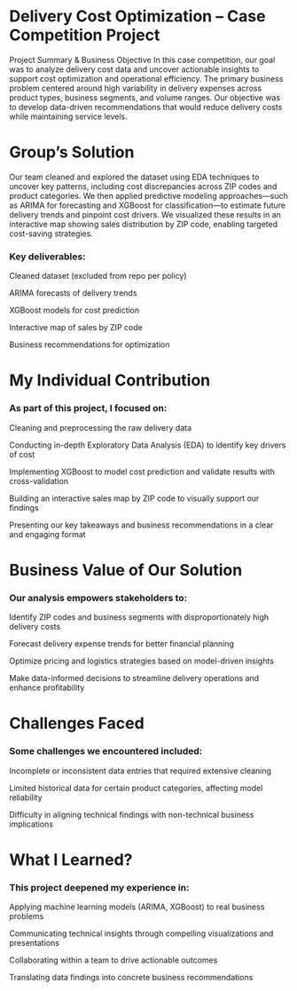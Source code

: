 # Delivery Cost Optimization – Case Competition Project
Project Summary & Business Objective
In this case competition, our goal was to analyze delivery cost data and uncover actionable insights to support cost optimization and operational efficiency. The primary business problem centered around high variability in delivery expenses across product types, business segments, and volume ranges. Our objective was to develop data-driven recommendations that would reduce delivery costs while maintaining service levels.

# Group’s Solution
Our team cleaned and explored the dataset using EDA techniques to uncover key patterns, including cost discrepancies across ZIP codes and product categories. We then applied predictive modeling approaches—such as ARIMA for forecasting and XGBoost for classification—to estimate future delivery trends and pinpoint cost drivers. We visualized these results in an interactive map showing sales distribution by ZIP code, enabling targeted cost-saving strategies.

### Key deliverables:

Cleaned dataset (excluded from repo per policy)

ARIMA forecasts of delivery trends

XGBoost models for cost prediction

Interactive map of sales by ZIP code

Business recommendations for optimization

# My Individual Contribution
### As part of this project, I focused on:

Cleaning and preprocessing the raw delivery data

Conducting in-depth Exploratory Data Analysis (EDA) to identify key drivers of cost

Implementing XGBoost to model cost prediction and validate results with cross-validation

Building an interactive sales map by ZIP code to visually support our findings

Presenting our key takeaways and business recommendations in a clear and engaging format

# Business Value of Our Solution
### Our analysis empowers stakeholders to:

Identify ZIP codes and business segments with disproportionately high delivery costs

Forecast delivery expense trends for better financial planning

Optimize pricing and logistics strategies based on model-driven insights

Make data-informed decisions to streamline delivery operations and enhance profitability

# Challenges Faced
### Some challenges we encountered included:

Incomplete or inconsistent data entries that required extensive cleaning

Limited historical data for certain product categories, affecting model reliability

Difficulty in aligning technical findings with non-technical business implications

# What I Learned?
### This project deepened my experience in:

Applying machine learning models (ARIMA, XGBoost) to real business problems

Communicating technical insights through compelling visualizations and presentations

Collaborating within a team to drive actionable outcomes

Translating data findings into concrete business recommendations
